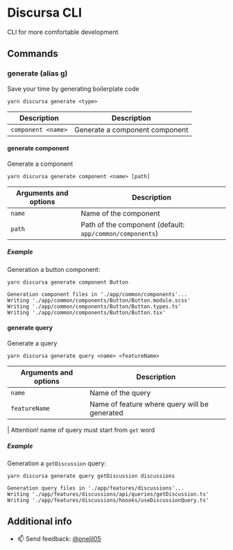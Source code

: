 # Discursa CLI

CLI for more comfortable development

## Commands

### generate (alias g)

Save your time by generating boilerplate code

```shell
yarn discursa generate <type>
```

**Description**    | **Description**  |
---                |              --- |
`component <name>` | Generate a component component |

#### generate component

Generate a component

```shell
yarn discursa generate component <name> [path]
```

**Arguments and options**  | **Description**  |
---                        |              --- |
`name`                     | Name of the component |
`path`                     | Path of the component (default: `app/common/components`) |

##### Example

Generation a button component:

```shell
yarn discursa generate component Button

Generation component files in './app/common/components'...
Writing './app/common/components/Button/Button.module.scss'
Writing './app/common/components/Button/Button.types.ts'
Writing './app/common/components/Button/Button.tsx'
```

#### generate query

Generate a query

```shell
yarn discursa generate query <name> <featureName>
```

**Arguments and options**  | **Description**  |
---                        |              --- |
`name`                     | Name of the query |
`featureName`              | Name of feature where query will be generated |

| Attention! name of query must start from `get` word

##### Example

Generation a `getDiscussion` query:

```shell
yarn discursa generate query getDiscussion discussions

Generation query files in './app/features/discussions'...
Writing './app/features/discussions/api/queries/getDiscussion.ts'
Writing './app/features/discussions/hoooks/useDiscussionQuery.ts'
```

## Additional info

- 📫 Send feedback: [@onelil05](https://twitter.com/onelil05)
